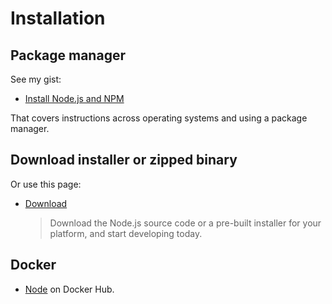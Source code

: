 # Installation


## Package manager

See my gist:

- [Install Node.js and NPM](https://gist.github.com/MichaelCurrin/aa1fc56419a355972b96bce23f3bccba)

That covers instructions across operating systems and using a package manager.


## Download installer or zipped binary

Or use this page:

- [Download](https://nodejs.org/en/download/)
    > Download the Node.js source code or a pre-built installer for your platform, and start developing today. 


## Docker

- [Node](https://hub.docker.com/_/node/) on Docker Hub.
